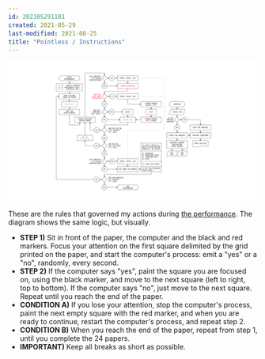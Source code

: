 ```yaml
---
id: 202105291101
created: 2021-05-29
last-modified: 2021-08-25
title: "Pointless / Instructions"
---
```

![](../assets/202105291101.jpg)

These are the rules that governed my actions during [the performance]([[202105291521]]). The diagram shows the same logic, but visually.

- **STEP 1)** Sit in front of the paper, the computer and the black and red markers. Focus your attention on the first square delimited by the grid printed on the paper, and start the computer's process: emit a "yes" or a "no", randomly, every second.
- **STEP 2)** If the computer says "yes", paint the square you are focused on, using the black marker, and move to the next square (left to right, top to bottom). If the computer says "no", just move to the next square. Repeat until you reach the end of the paper.
- **CONDITION A)** If you lose your attention, stop the computer's process, paint the next empty square with the red marker, and when you are ready to continue, restart the computer's process, and repeat step 2.
- **CONDITION B)** When you reach the end of the paper, repeat from step 1, until you complete the 24 papers.
- **IMPORTANT)** Keep all breaks as short as possible.